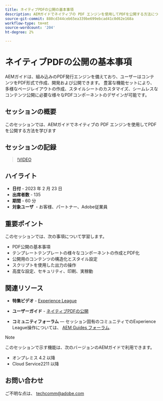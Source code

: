 ```yaml
---
title: ネイティブPDFの公開の基本事項
description: AEMガイドでネイティブの PDF エンジンを使用してPDFを公開する方法について説明します。
source-git-commit: 880cd344ceb65ea339be699ebcad41c0d62e168a
workflow-type: tm+mt
source-wordcount: '204'
ht-degree: 2%

---
```


# ネイティブPDFの公開の基本事項

AEMガイドは、組み込みのPDF発行エンジンを備えており、ユーザーはコンテンツをPDF形式で作成、開発および公開できます。 豊富な機能セットにより、多様なページレイアウトの作成、スタイルシートのカスタマイズ、シームレスなコンテンツ公開に必要な様々なPDFコンポーネントのデザインが可能です。

## セッションの概要

このセッションでは、AEMガイドでネイティブの PDF エンジンを使用してPDFを公開する方法を学びます

## セッションの記録

>[!VIDEO](https://video.tv.adobe.com/v/3416076/native-pdf?quality=12&learn=on)

## ハイライト

- **日付** - 2023 年 2 月 23 日
- **出席者数** - 135
- **期間** - 60 分
- **対象ユーザ** ・お客様、パートナー、Adobe従業員

## 重要ポイント

このセッションでは、次の事項について学習します。
- PDF公開の基本事項
- テンプレートテンプレートの様々なコンポーネントの作成とPDF化
- 公開用のコンテンツの構造化とスタイル設定
- スクリプトを使用した出力の操作
- 高度な設定、セキュリティ、印刷、実稼動

## 関連リソース

- **特集ビデオ** -  [Experience League](https://experienceleague.adobe.com/docs/experience-manager-guides-learn/videos/advanced-user-guide/overview.html?lang=en)

- **ユーザーガイド** - [ネイティブPDFの公開](https://experienceleague.adobe.com/docs/experience-manager-guides-learn/tutorials/configuring/config-native-pdf-publish/pdf-template.html?lang=en)

- **コミュニティフォーラム**  — セッション固有のコミュニティでのExperience League操作については、  [AEM Guides フォーラム](https://experienceleaguecommunities.adobe.com/t5/experience-manager-guides/bd-p/xml-documentation-discussions).

>[!NOTE]
>
> このセッションで示す機能は、次のバージョンのAEMガイドで利用できます。
> - オンプレミス 4.2 以降
> - Cloud Service2211 以降

## お問い合わせ

ご不明な点は、 <techcomm@adobe.com>
